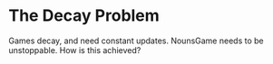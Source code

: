 # The Decay Problem

Games decay, and need constant updates. NounsGame needs to be unstoppable. How is this achieved?
